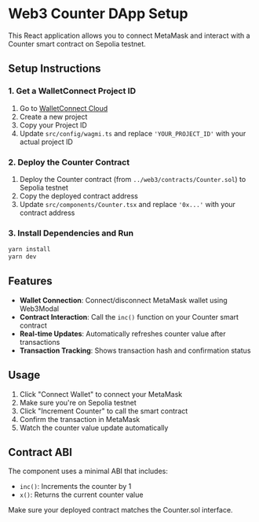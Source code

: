 # Web3 Counter DApp Setup

This React application allows you to connect MetaMask and interact with a Counter smart contract on Sepolia testnet.

## Setup Instructions

### 1. Get a WalletConnect Project ID
1. Go to [WalletConnect Cloud](https://cloud.walletconnect.com)
2. Create a new project
3. Copy your Project ID
4. Update `src/config/wagmi.ts` and replace `'YOUR_PROJECT_ID'` with your actual project ID

### 2. Deploy the Counter Contract
1. Deploy the Counter contract (from `../web3/contracts/Counter.sol`) to Sepolia testnet
2. Copy the deployed contract address
3. Update `src/components/Counter.tsx` and replace `'0x...'` with your contract address

### 3. Install Dependencies and Run
```bash
yarn install
yarn dev
```

## Features

- **Wallet Connection**: Connect/disconnect MetaMask wallet using Web3Modal
- **Contract Interaction**: Call the `inc()` function on your Counter smart contract
- **Real-time Updates**: Automatically refreshes counter value after transactions
- **Transaction Tracking**: Shows transaction hash and confirmation status

## Usage

1. Click "Connect Wallet" to connect your MetaMask
2. Make sure you're on Sepolia testnet
3. Click "Increment Counter" to call the smart contract
4. Confirm the transaction in MetaMask
5. Watch the counter value update automatically

## Contract ABI

The component uses a minimal ABI that includes:
- `inc()`: Increments the counter by 1
- `x()`: Returns the current counter value

Make sure your deployed contract matches the Counter.sol interface.